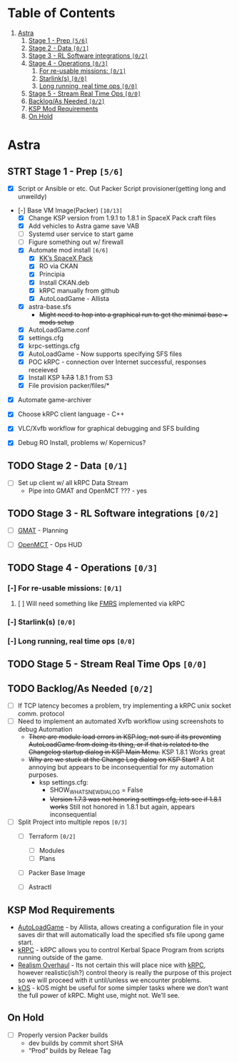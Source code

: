 
# Table of Contents

1.  [Astra](#org868f97b)
    1.  [Stage 1 - Prep <code>[5/6]</code>](#orgb0f1a62)
    2.  [Stage 2 - Data <code>[0/1]</code>](#orgdf65eac)
    3.  [Stage 3 - RL Software integrations <code>[0/2]</code>](#org3636257)
    4.  [Stage 4 - Operations <code>[0/3]</code>](#org1340a43)
        1.  [For re-usable missions: <code>[0/1]</code>](#org8721092)
        2.  [Starlink(s) <code>[0/0]</code>](#org4f1493e)
        3.  [Long running, real time ops <code>[0/0]</code>](#orgba18939)
    5.  [Stage 5 - Stream Real Time Ops <code>[0/0]</code>](#orgb0cf3dc)
    6.  [Backlog/As Needed <code>[0/2]</code>](#orgfec5082)
    7.  [KSP Mod Requirements](#orgf041c12)
    8.  [On Hold](#org85deba4)



<a id="org868f97b"></a>

# Astra


<a id="orgb0f1a62"></a>

## STRT Stage 1 - Prep <code>[5/6]</code>

-   [X] Script or Ansible or etc. Out Packer Script provisioner(getting long and unweildy)
-   [-] Base VM Image(Packer) <code>[10/13]</code>
    -   [X] Change KSP version from 1.9.1 to 1.8.1 in SpaceX Pack craft files
    -   [X] Add vehicles to Astra game save VAB
    -   [ ] Systemd user service to start game
    -   [ ] Figure something out w/ firewall
    -   [X] Automate mod install <code>[6/6]</code>
        -   [X] [KK&rsquo;s SpaceX Pack](https://forum.kerbalspaceprogram.com/index.php?/topic/193933-110-kks-spacex-pack-july-06-2020/)
        -   [X] RO via CKAN
        -   [X] Principia
        -   [X] Install CKAN.deb
        -   [X] kRPC manually from github
        -   [X] AutoLoadGame - Allista
    -   [X] astra-base.sfs
        -   <del>Might need to hop into a graphical run to get the minimal base + mods setup</del>
    -   [X] AutoLoadGame.conf
    -   [X] settings.cfg
    -   [X] krpc-settings.cfg
    -   [X] AutoLoadGame - Now supports specifying SFS files
    -   [X] POC kRPC - connection over Internet successful, responses receieved
    -   [X] Install KSP <del>1.7.3</del> 1.8.1 from S3
    -   [X] File provision packer/files/\*
-   [X] Automate game-archiver
-   [X] Choose kRPC client language - C++
-   [X] VLC/Xvfb workflow for graphical debugging and SFS building
-   [X] Debug RO Install, problems w/ Kopernicus?


<a id="orgdf65eac"></a>

## TODO Stage 2 - Data <code>[0/1]</code>

-   [ ] Set up client w/ all kRPC Data Stream
    -   Pipe into GMAT and OpenMCT ??? - yes


<a id="org3636257"></a>

## TODO Stage 3 - RL Software integrations <code>[0/2]</code>

-   [ ] [GMAT](https://opensource.gsfc.nasa.gov/projects/GMAT/index.php) - Planning
-   [ ] [OpenMCT](https://github.com/nasa/openmct) - Ops HUD


<a id="org1340a43"></a>

## TODO Stage 4 - Operations <code>[0/3]</code>


<a id="org8721092"></a>

### [-] For re-usable missions: <code>[0/1]</code>

1.  [ ] Will need something like [FMRS](https://forum.kerbalspaceprogram.com/index.php?/topic/157214-19x-flight-manager-for-reusable-stages-fmrs-now-with-recoverycontroller-integration/) implemented via kRPC


<a id="org4f1493e"></a>

### [-] Starlink(s) <code>[0/0]</code>


<a id="orgba18939"></a>

### [-] Long running, real time ops <code>[0/0]</code>


<a id="orgb0cf3dc"></a>

## TODO Stage 5 - Stream Real Time Ops <code>[0/0]</code>


<a id="orgfec5082"></a>

## TODO Backlog/As Needed <code>[0/2]</code>

-   [ ] If TCP latency becomes a problem, try implementing a kRPC unix socket comm. protocol
-   [ ] Need to implement an automated Xvfb workflow using screenshots to debug Automation
    -   <del>There are module load errors in KSP.log, not sure if its preventing AutoLoadGame from doing its thing, or if that is related to the Changelog startup dialog in KSP Main Menu.</del> KSP 1.8.1 Works great
    -   <del>Why are we stuck at the Change Log dialog on KSP Start?</del> A bit annoying but appears to be inconsequential for my automation purposes.
        -   ksp settings.cfg:
            -   SHOW<sub>WHATSNEW</sub><sub>DIALOG</sub> = False
            -   <del>Version 1.7.3 was not honoring settings.cfg, lets see if 1.8.1 works</del> Still not honored in 1.8.1 but again, appears inconsequential
-   [ ] Split Project into multiple repos <code>[0/3]</code>
    -   [ ] Terraform <code>[0/2]</code>
        -   [ ] Modules
        -   [ ] Plans
    -   [ ] Packer Base Image
    -   [ ] Astractl


<a id="orgf041c12"></a>

## KSP Mod Requirements

-   [AutoLoadGame](https://github.com/allista/AutoLoadGame) - by Allista, allows creating a configuration file in your saves dir that will automatically load the specified sfs file upong game start.
-   [kRPC](https://krpc.github.io/krpc/) - kRPC allows you to control Kerbal Space Program from scripts running outside of the game.
-   [Realism Overhaul](https://github.com/KSP-RO/RealismOverhaul/wiki) - Its not certain this will place nice with [kRPC](https://krpc.github.io/krpc/), however realistic(ish?) control theory is really the purpose of this project so we will proceed with it until/unless we encounter problems.
-   [kOS](https://ksp-kos.github.io/KOS/) - kOS might be useful for some simpler tasks where we don&rsquo;t want the full power of kRPC. Might use, might not. We&rsquo;ll see.


<a id="org85deba4"></a>

## On Hold

-   [ ] Properly version Packer builds
    -   dev builds by commit short SHA
    -   &ldquo;Prod&rdquo; builds by Releae Tag

